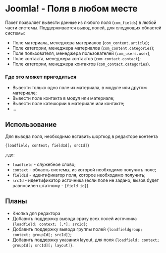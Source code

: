 # Joomla! - Поля в любом месте
Пакет позволяет вывести данные из любого поля (`com_fields`) в любой части системы.
Поддерживается вывод полей, для следующих областей системы:
- Поле материала, менеджера материалов (`com_content.article`);
- Поле категории, менеджера материалов (`com_content.categories`);
- Поле пользователя, менеджера пользователей (`com_users.user`);
- Поле контакта, менеджера контактов (`com_contact.contact`);
- Поле категории, менеджера контактов (`com_contact.categories`).

### Где это может пригодиться
- Вывести только одно поле из материала, в модуле или другом материале;
- Вывести поле контакта в модул или материале;
- Вывести поле катешории в материале или контакте;
- ...

## Использование
Для вывода поля, необходимо вставить шорткод в редакторе контента

```text
{loadfield; context; fieldId[; srcId]}
```
,где:
- `loadfield` - служебное слово;
- `context` - область системы, из которой необходимо получить поле;
- `fieldId` - идентификатор поля, которое необходимо получить;
- `srcId` - идентификатор источника (если поле не задано, вызов будет равносилен штатному - `{field id}`).

## Планы
- Кнопка для редактора
- Добавить поддержку вывода сразу всех полей источника `{loadfield; context; [,*]; srcId}`;
- Добавить поддержку вывода группы полей `{loadfieldgroup; context; groupId[; srcId]}`;
- Добавить поддержку указания layout, для поля `{loadfield; context; groupId[; srcId][; layout]}`.
